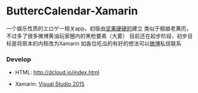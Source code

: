 # ButtercCalendar-Xamarin

一个娱乐性质的エロゲー相关app，初版由[坚果硬硬的]建立
类似于舰娘老黄历，不过多了很多微博黄油玩家圈内的黑枪要素（大雾）
目前还在起步阶段，初步目标是将原本的内核改为Xamarin
如各位吃瓜的有好的想法可以[微博]私信联系


### Develop

- HTML: http://dcloud.io/index.html

- Xamarin: [Visual Studio 2015] 

[坚果硬硬的]:          http://weibo.com/nakutoki?topnav=1&wvr=6&topsug=1
[原版]:               https://github.com/TanesakiAtsumi/erogeCalenderweibo
[微博]:               http://weibo.com/u/3177381637?topnav=1&wvr=6&topsug=1
[Visual Studio 2015]: https://www.visualstudio.com/downloads
[微博]:               http://dcloud.io/index.html
